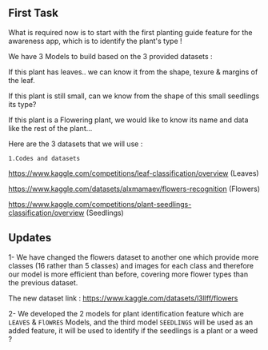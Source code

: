 ## First Task 
What is required now is to start with the first planting guide feature for the awareness app, which is to identify the plant's type ! 

We have 3 Models to build based on the 3 provided datasets : 

If this plant has leaves.. we can know it from the shape, texure & margins of the leaf.

If this plant is still small, can we know from the shape of this small seedlings its type?

If this plant is a Flowering plant, we would like to know its name and data like the rest of the plant...


Here are the 3 datasets that we will use :

`1.Codes and datasets`

https://www.kaggle.com/competitions/leaf-classification/overview  (Leaves)


https://www.kaggle.com/datasets/alxmamaev/flowers-recognition (Flowers)


https://www.kaggle.com/competitions/plant-seedlings-classification/overview (Seedlings)

## Updates  

1- We have changed the flowers dataset to another one which provide more classes (16 rather than 5 classes) and images for each class and therefore our model is more efficient than before, covering more flower types than the previous dataset.

The new dataset link :  https://www.kaggle.com/datasets/l3llff/flowers 

2- We developed the 2 models for plant identification feature which are `LEAVES` & `FlOWRES` Models, and the third model `SEEDLINGS` will be used as an added feature, it will be used to identify if the seedlings is a plant or a weed ?
